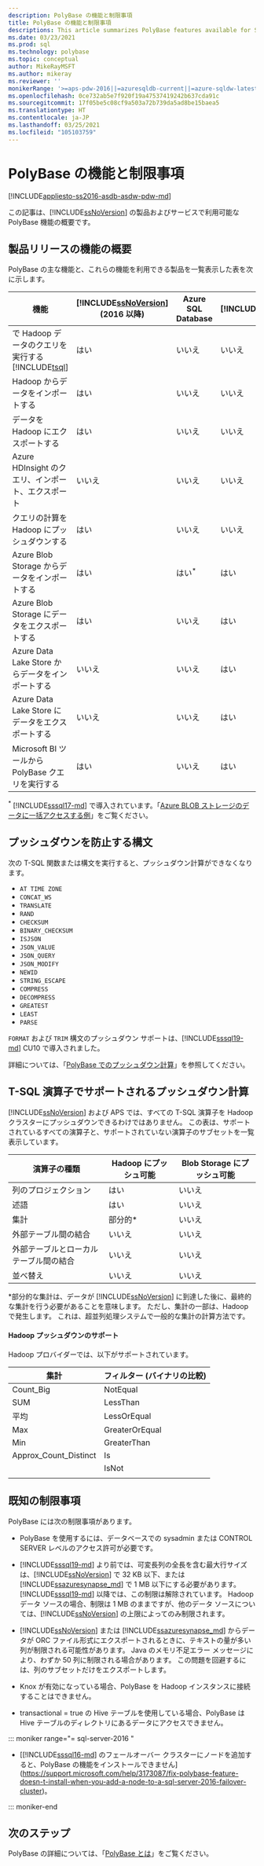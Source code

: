 ```yaml
---
description: PolyBase の機能と制限事項
title: PolyBase の機能と制限事項
descriptions: This article summarizes PolyBase features available for SQL Server products and services. It lists T-SQL operators supported for pushdown and known limitations.
ms.date: 03/23/2021
ms.prod: sql
ms.technology: polybase
ms.topic: conceptual
author: MikeRayMSFT
ms.author: mikeray
ms.reviewer: ''
monikerRange: '>=aps-pdw-2016||=azuresqldb-current||=azure-sqldw-latest||>=sql-server-2016||>=sql-server-linux-2017||=azuresqldb-mi-current'
ms.openlocfilehash: 0ce732ab5e7f920f19a47537419242b637cda91c
ms.sourcegitcommit: 17f05be5c08cf9a503a72b739da5ad8be15baea5
ms.translationtype: HT
ms.contentlocale: ja-JP
ms.lasthandoff: 03/25/2021
ms.locfileid: "105103759"
---
```

# <a name="polybase-features-and-limitations"></a>PolyBase の機能と制限事項

[!INCLUDE[appliesto-ss2016-asdb-asdw-pdw-md](../../includes/tsql-appliesto-ss2016-all-md.md)]

この記事は、[!INCLUDE[ssNoVersion](../../includes/ssnoversion-md.md)] の製品およびサービスで利用可能な PolyBase 機能の概要です。  
  
## <a name="feature-summary-for-product-releases"></a>製品リリースの機能の概要

PolyBase の主な機能と、これらの機能を利用できる製品を一覧表示した表を次に示します。  

|**機能** |**[!INCLUDE[ssNoVersion](../../includes/ssnoversion-md.md)]** (2016 以降) |**Azure SQL Database** |**[!INCLUDE[ssazuresynapse_md](../../includes/ssazuresynapse_md.md)]** |**Parallel Data Warehouse** |
|---------|---------|---------|---------|---------|
|で Hadoop データのクエリを実行する [!INCLUDE[tsql](../../includes/tsql-md.md)]|はい|いいえ|いいえ|はい|
|Hadoop からデータをインポートする|はい|いいえ|いいえ|はい|
|データを Hadoop にエクスポートする  |はい|いいえ|いいえ| はい|
|Azure HDInsight のクエリ、インポート、エクスポート |いいえ|いいえ|いいえ|いいえ
|クエリの計算を Hadoop にプッシュダウンする|はい|いいえ|いいえ|はい|  
|Azure Blob Storage からデータをインポートする|はい|はい<sup>*</sup>|はい|はい|
|Azure Blob Storage にデータをエクスポートする|はい|いいえ|はい|はい|  
|Azure Data Lake Store からデータをインポートする|いいえ|いいえ|はい|いいえ|
|Azure Data Lake Store にデータをエクスポートする|いいえ|いいえ|はい|いいえ|
|Microsoft BI ツールから PolyBase クエリを実行する|はい|いいえ|はい|Yes|

<sup>*</sup> [!INCLUDE[sssql17-md](../../includes/sssql17-md.md)] で導入されています。「[Azure BLOB ストレージのデータに一括アクセスする例](../import-export/examples-of-bulk-access-to-data-in-azure-blob-storage.md)」をご覧ください。


## <a name="syntax-that-prevents-pushdown"></a>プッシュダウンを防止する構文

次の T-SQL 関数または構文を実行すると、プッシュダウン計算ができなくなります。

- `AT TIME ZONE`
- `CONCAT_WS`
- `TRANSLATE`
- `RAND`
- `CHECKSUM`
- `BINARY_CHECKSUM`
- `ISJSON`
- `JSON_VALUE`
- `JSON_QUERY`
- `JSON_MODIFY`
- `NEWID`
- `STRING_ESCAPE`
- `COMPRESS`
- `DECOMPRESS`
- `GREATEST`
- `LEAST`
- `PARSE`

`FORMAT` および `TRIM` 構文のプッシュダウン サポートは、[!INCLUDE[sssql19-md](../../includes/sssql19-md.md)] CU10 で導入されました。

詳細については、「[PolyBase でのプッシュダウン計算](polybase-pushdown-computation.md)」を参照してください。

## <a name="pushdown-computation-supported-by-t-sql-operators"></a>T-SQL 演算子でサポートされるプッシュダウン計算

[!INCLUDE[ssNoVersion](../../includes/ssnoversion-md.md)] および APS では、すべての T-SQL 演算子を Hadoop クラスターにプッシュダウンできるわけではありません。 この表は、サポートされているすべての演算子と、サポートされていない演算子のサブセットを一覧表示しています。

|**演算子の種類** |**Hadoop にプッシュ可能** |**Blob Storage にプッシュ可能** | 
|---------|---------|---------|
|列のプロジェクション|はい|いいえ|
|述語|はい|いいえ|
|集計|部分的\*|いいえ|
|外部テーブル間の結合|いいえ|いいえ|
|外部テーブルとローカル テーブル間の結合|いいえ|いいえ|
|並べ替え|いいえ|いいえ|

\*部分的な集計は、データが [!INCLUDE[ssNoVersion](../../includes/ssnoversion-md.md)] に到達した後に、最終的な集計を行う必要があることを意味します。 ただし、集計の一部は、Hadoop で発生します。 これは、超並列処理システムで一般的な集計の計算方法です。  

#### <a name="hadoop-pushdown-support"></a>Hadoop プッシュダウンのサポート

Hadoop プロバイダーでは、以下がサポートされています。

| **集計**                  | **フィルター (バイナリの比較)** | 
|-----------------------------------|---------------------------------| 
| Count_Big                         | NotEqual                        | 
| SUM                               | LessThan                        | 
| 平均                               | LessOrEqual                     | 
| Max                               | GreaterOrEqual                  | 
| Min                               | GreaterThan                     | 
| Approx_Count_Distinct             | Is                              | 
|                                   | IsNot                           | 
|                                   |                                 | 

## <a name="known-limitations"></a>既知の制限事項

PolyBase には次の制限事項があります。

- PolyBase を使用するには、データベースでの sysadmin または CONTROL SERVER レベルのアクセス許可が必要です。

- [!INCLUDE[sssql19-md](../../includes/sssql19-md.md)] より前では、可変長列の全長を含む最大行サイズは、[!INCLUDE[ssNoVersion](../../includes/ssnoversion-md.md)] で 32 KB 以下、または [!INCLUDE[ssazuresynapse_md](../../includes/ssazuresynapse_md.md)] で 1 MB 以下にする必要があります。 [!INCLUDE[sssql19-md](../../includes/sssql19-md.md)] 以降では、この制限は解除されています。 Hadoop データ ソースの場合、制限は 1 MB のままですが、他のデータ ソースについては、[!INCLUDE[ssNoVersion](../../includes/ssnoversion-md.md)] の上限によってのみ制限されます。

- [!INCLUDE[ssNoVersion](../../includes/ssnoversion-md.md)] または [!INCLUDE[ssazuresynapse_md](../../includes/ssazuresynapse_md.md)] からデータが ORC ファイル形式にエクスポートされるときに、テキストの量が多い列が制限される可能性があります。 Java のメモリ不足エラー メッセージにより、わずか 50 列に制限される場合があります。 この問題を回避するには、列のサブセットだけをエクスポートします。

- Knox が有効になっている場合、PolyBase を Hadoop インスタンスに接続することはできません。

- transactional = true の Hive テーブルを使用している場合、PolyBase は Hive テーブルのディレクトリにあるデータにアクセスできません。

<!--SQL Server 2016-->
::: moniker range="= sql-server-2016 "

- [[!INCLUDE[sssql16-md](../../includes/sssql16-md.md)] のフェールオーバー クラスターにノードを追加すると、PolyBase の機能をインストールできません](https://support.microsoft.com/help/3173087/fix-polybase-feature-doesn-t-install-when-you-add-a-node-to-a-sql-server-2016-failover-cluster)。

::: moniker-end

## <a name="next-steps"></a>次のステップ

PolyBase の詳細については、「[PolyBase とは](polybase-guide.md)」をご覧ください。
